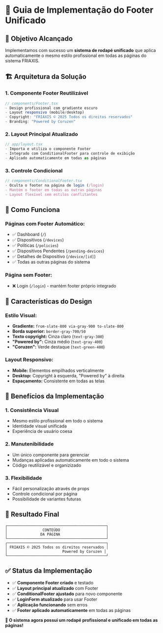 # 📄 Guia de Implementação do Footer Unificado

## 🎯 **Objetivo Alcançado**

Implementamos com sucesso um **sistema de rodapé unificado** que aplica automaticamente o mesmo estilo profissional em todas as páginas do sistema FRIAXIS.

## 🏗️ **Arquitetura da Solução**

### **1. Componente Footer Reutilizável**
```typescript
// components/Footer.tsx
- Design profissional com gradiente escuro
- Layout responsivo (mobile/desktop)
- Copyright: "FRIAXIS © 2025 Todos os direitos reservados"
- Branding: "Powered by Coruzen"
```

### **2. Layout Principal Atualizado**
```typescript
// app/layout.tsx
- Importa e utiliza o componente Footer
- Integrado com ConditionalFooter para controle de exibição
- Aplicado automaticamente em todas as páginas
```

### **3. Controle Condicional**
```typescript
// components/ConditionalFooter.tsx
- Oculta o footer na página de login (/login)
- Mantém o footer em todas as outras páginas
- Layout flexível sem estilos conflitantes
```

## 🔄 **Como Funciona**

### **Páginas com Footer Automático:**
- ✅ Dashboard (`/`)
- ✅ Dispositivos (`/devices`)
- ✅ Políticas (`/policies`)
- ✅ Dispositivos Pendentes (`/pending-devices`)
- ✅ Detalhes de Dispositivo (`/device/[id]`)
- ✅ Todas as outras páginas do sistema

### **Página sem Footer:**
- ❌ Login (`/login`) - mantém footer próprio integrado

## 🎨 **Características do Design**

### **Estilo Visual:**
- **Gradiente:** `from-slate-800 via-gray-900 to-slate-800`
- **Borda superior:** `border-gray-700/50`
- **Texto copyright:** Cinza claro (`text-gray-300`)
- **"Powered by":** Cinza médio (`text-gray-400`)
- **"Coruzen":** Verde destaque (`text-green-400`)

### **Layout Responsivo:**
- **Mobile:** Elementos empilhados verticalmente
- **Desktop:** Copyright à esquerda, "Powered by" à direita
- **Espaçamento:** Consistente em todas as telas

## 🚀 **Benefícios da Implementação**

### **1. Consistência Visual**
- Mesmo estilo profissional em todo o sistema
- Identidade visual unificada
- Experiência de usuário coesa

### **2. Manutenibilidade**
- Um único componente para gerenciar
- Mudanças aplicadas automaticamente em todo o sistema
- Código reutilizável e organizizado

### **3. Flexibilidade**
- Fácil personalização através de props
- Controle condicional por página
- Possibilidade de variantes futuras

## 📝 **Resultado Final**

```
┌─────────────────────────────────────────────┐
│                CONTEÚDO                     │
│               DA PÁGINA                     │
└─────────────────────────────────────────────┘
┌─────────────────────────────────────────────┐
│ FRIAXIS © 2025 Todos os direitos reservados │
│                         Powered by Coruzen │
└─────────────────────────────────────────────┘
```

## ✅ **Status da Implementação**

- ✅ **Componente Footer criado** e testado
- ✅ **Layout principal atualizado** com Footer
- ✅ **ConditionalFooter ajustado** para novo componente
- ✅ **LoginForm atualizado** para usar Footer
- ✅ **Aplicação funcionando** sem erros
- ✅ **Footer aplicado automaticamente** em todas as páginas

**🎉 O sistema agora possui um rodapé profissional e unificado em todas as páginas!**